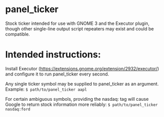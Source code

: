 # panel_ticker
Stock ticker intended for use with GNOME 3 and the Executor plugin, though other single-line output script repeaters may exist and could be compatible.

# Intended instructions:

Install Executor (https://extensions.gnome.org/extension/2932/executor/) and configure it to run panel_ticker every second.

Any single ticker symbol may be supplied to panel_ticker as an argument. Example: `$ path/to/panel_ticker aapl`

For certain ambiguous symbols, providing the nasdaq: tag will cause Google to return stock information more reliably: `$ path/to/panel_ticker nasdaq:ford`
